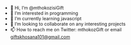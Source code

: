 - 👋 Hi, I’m @mthokozisiGift
- 👀 I’m interested in programming 
- 🌱 I’m currently learning javascript
- 💞️ I’m looking to collaborate on any interesting projects 
- 📫 How to reach me on Twitter: mthokozGift or email giftskhosana101@gmail.com

<!---
mthokozisiGift/mthokozisiGift is a ✨ special ✨ repository because its `README.md` (this file) appears on your GitHub profile.
You can click the Preview link to take a look at your changes.
--->
